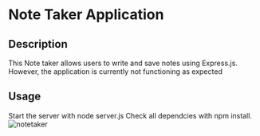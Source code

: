 # Note Taker Application
## Description
This Note taker allows users to write and save notes using Express.js. However, the application is currently not functioning as expected
## Usage
Start the server with node server.js
Check all dependcies with npm install.
![notetaker](https://github.com/jmeason/notetracker/assets/121059050/c88f0040-07f2-40fe-8558-04f293106231)
